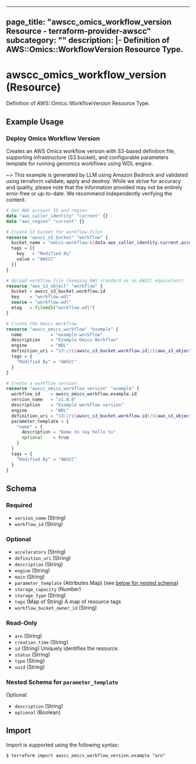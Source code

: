 
---
page_title: "awscc_omics_workflow_version Resource - terraform-provider-awscc"
subcategory: ""
description: |-
  Definition of AWS::Omics::WorkflowVersion Resource Type.
---

# awscc_omics_workflow_version (Resource)

Definition of AWS::Omics::WorkflowVersion Resource Type.

## Example Usage

### Deploy Omics Workflow Version

Creates an AWS Omics workflow version with S3-based definition file, supporting infrastructure (S3 bucket), and configurable parameters template for running genomics workflows using WDL engine.

~> This example is generated by LLM using Amazon Bedrock and validated using terraform validate, apply and destroy. While we strive for accuracy and quality, please note that the information provided may not be entirely error-free or up-to-date. We recommend independently verifying the content.

```terraform
# Get AWS account ID and region
data "aws_caller_identity" "current" {}
data "aws_region" "current" {}

# Create S3 bucket for workflow files
resource "awscc_s3_bucket" "workflow" {
  bucket_name = "omics-workflow-${data.aws_caller_identity.current.account_id}-${data.aws_region.current.name}"
  tags = [{
    key   = "Modified By"
    value = "AWSCC"
  }]
}

# Upload workflow file (keeping AWS standard as no AWSCC equivalent)
resource "aws_s3_object" "workflow" {
  bucket = awscc_s3_bucket.workflow.id
  key    = "workflow.wdl"
  source = "workflow.wdl"
  etag   = filemd5("workflow.wdl")
}

# Create the Omics Workflow
resource "awscc_omics_workflow" "example" {
  name           = "example-workflow"
  description    = "Example Omics Workflow"
  engine         = "WDL"
  definition_uri = "s3://${awscc_s3_bucket.workflow.id}/${aws_s3_object.workflow.key}"
  tags = {
    "Modified By" = "AWSCC"
  }
}

# Create a workflow version
resource "awscc_omics_workflow_version" "example" {
  workflow_id    = awscc_omics_workflow.example.id
  version_name   = "v1.0.0"
  description    = "Example workflow version"
  engine         = "WDL"
  definition_uri = "s3://${awscc_s3_bucket.workflow.id}/${aws_s3_object.workflow.key}"
  parameter_template = {
    "name" = {
      description = "Name to say hello to"
      optional    = true
    }
  }
  tags = {
    "Modified By" = "AWSCC"
  }
}
```

<!-- schema generated by tfplugindocs -->
## Schema

### Required

- `version_name` (String)
- `workflow_id` (String)

### Optional

- `accelerators` (String)
- `definition_uri` (String)
- `description` (String)
- `engine` (String)
- `main` (String)
- `parameter_template` (Attributes Map) (see [below for nested schema](#nestedatt--parameter_template))
- `storage_capacity` (Number)
- `storage_type` (String)
- `tags` (Map of String) A map of resource tags
- `workflow_bucket_owner_id` (String)

### Read-Only

- `arn` (String)
- `creation_time` (String)
- `id` (String) Uniquely identifies the resource.
- `status` (String)
- `type` (String)
- `uuid` (String)

<a id="nestedatt--parameter_template"></a>
### Nested Schema for `parameter_template`

Optional:

- `description` (String)
- `optional` (Boolean)

## Import

Import is supported using the following syntax:

```shell
$ terraform import awscc_omics_workflow_version.example "arn"
```
